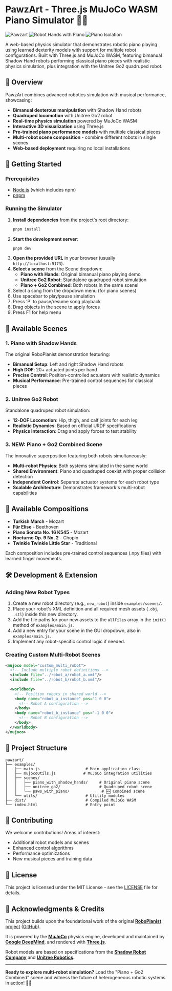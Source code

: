 # PawzArt - Three.js MuJoCo WASM Piano Simulator 🎹🤖

![Pawzart](assets/Pawzart.png)
![Robot Hands with Piano](assets/robothandswithpiano.png)
![Piano Isolation](assets/piano_isolation.png)

A web-based physics simulator that demonstrates robotic piano playing using learned dexterity models with support for multiple robot configurations. Built with Three.js and MuJoCo WASM, featuring bimanual Shadow Hand robots performing classical piano pieces with realistic physics simulation, plus integration with the Unitree Go2 quadruped robot.

## 🎹 Overview

PawzArt combines advanced robotics simulation with musical performance, showcasing:
- **Bimanual dexterous manipulation** with Shadow Hand robots
- **Quadruped locomotion** with Unitree Go2 robot
- **Real-time physics simulation** powered by MuJoCo WASM
- **Interactive 3D visualization** using Three.js
- **Pre-trained piano performance models** with multiple classical pieces
- **Multi-robot scene composition** - combine different robots in single scenes
- **Web-based deployment** requiring no local installations

## 🚀 Getting Started

### Prerequisites
- [Node.js](https://nodejs.org/en) (which includes npm)
- [pnpm](https://pnpm.io/installation)

### Running the Simulator

1. **Install dependencies** from the project's root directory:
   ```bash
   pnpm install
   ```
2. **Start the development server**:
   ```bash
   pnpm dev
   ```
3. **Open the provided URL** in your browser (usually `http://localhost:5173`).
4. **Select a scene** from the Scene dropdown:
   - **Piano with Hands**: Original bimanual piano playing demo
   - **Unitree Go2 Robot**: Standalone quadruped robot simulation
   - **Piano + Go2 Combined**: Both robots in the same scene!
5. Select a song from the dropdown menu (for piano scenes)
6. Use spacebar to play/pause simulation
7. Press 'P' to pause/resume song playback
8. Drag objects in the scene to apply forces
9. Press F1 for help menu

## 🤖 Available Scenes

### 1. Piano with Shadow Hands
The original RoboPianist demonstration featuring:
- **Bimanual Setup**: Left and right Shadow Hand robots
- **High DOF**: 20+ actuated joints per hand
- **Precise Control**: Position-controlled actuators with realistic dynamics
- **Musical Performance**: Pre-trained control sequences for classical pieces

### 2. Unitree Go2 Robot
Standalone quadruped robot simulation:
- **12-DOF Locomotion**: Hip, thigh, and calf joints for each leg
- **Realistic Dynamics**: Based on official URDF specifications  
- **Physics Interaction**: Drag and apply forces to test stability

### 3. **NEW: Piano + Go2 Combined Scene**
The innovative superposition featuring both robots simultaneously:
- **Multi-robot Physics**: Both systems simulated in the same world
- **Shared Environment**: Piano and quadruped coexist with proper collision detection
- **Independent Control**: Separate actuator systems for each robot type
- **Scalable Architecture**: Demonstrates framework's multi-robot capabilities

## 🎵 Available Compositions

- **Turkish March** - Mozart
- **Für Elise** - Beethoven  
- **Piano Sonata No. 16 K545** - Mozart
- **Nocturne Op. 9 No. 2** - Chopin
- **Twinkle Twinkle Little Star** - Traditional

Each composition includes pre-trained control sequences (.npy files) with learned finger movements.

## 🛠️ Development & Extension

### Adding New Robot Types
1. Create a new robot directory (e.g., `new_robot`) inside `examples/scenes/`.
2. Place your robot's XML definition and all required mesh assets (`.obj`, `.stl`) inside this new directory.
3. Add the file paths for your new assets to the `allFiles` array in the `init()` method of `examples/main.js`.
4. Add a new entry for your scene in the GUI dropdown, also in `examples/main.js`.
5. Implement any robot-specific control logic if needed.

### Creating Custom Multi-Robot Scenes
```xml
<mujoco model="custom_multi_robot">
  <!-- Include multiple robot definitions -->
  <include file="../robot_a/robot_a.xml"/>
  <include file="../robot_b/robot_b.xml"/>
  
  <worldbody>
    <!-- Position robots in shared world -->
    <body name="robot_a_instance" pos="1 0 0">
      <!-- Robot A configuration -->
    </body>
    <body name="robot_b_instance" pos="-1 0 0">
      <!-- Robot B configuration -->
    </body>
  </worldbody>
</mujoco>
```

## 📁 Project Structure

```
pawzart/
├── examples/
│   ├── main.js                    # Main application class
│   ├── mujocoUtils.js            # MuJoCo integration utilities
│   ├── scenes/
│   │   ├── piano_with_shadow_hands/     # Original piano scene
│   │   ├── unitree_go2/                 # Quadruped robot scene
│   │   └── paws_with_piano/              # 🆕 Combined scene
│   └── utils/                     # Utility modules
├── dist/                          # Compiled MuJoCo WASM
└── index.html                     # Entry point
```

## 🤝 Contributing

We welcome contributions! Areas of interest:
- Additional robot models and scenes
- Enhanced control algorithms
- Performance optimizations
- New musical pieces and training data

## 📄 License

This project is licensed under the MIT License - see the [LICENSE](LICENSE) file for details.

## 🙏 Acknowledgments & Credits

This project builds upon the foundational work of the original [**RoboPianist** project](https://kzakka.com/robopianist/) ([GitHub](https://github.com/kevinzakka/robopianist-demo)).

It is powered by the [**MuJoCo**](https://mujoco.org/) physics engine, developed and maintained by [**Google DeepMind**](https://deepmind.google/), and rendered with [**Three.js**](https://threejs.org/).

Robot models are based on specifications from the [**Shadow Robot Company**](https://www.shadowrobot.com/) and [**Unitree Robotics**](https://www.unitree.com/).

---

**Ready to explore multi-robot simulation?** Load the "Piano + Go2 Combined" scene and witness the future of heterogeneous robotic systems in action! 🎹🤖 

